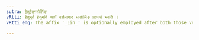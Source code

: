 ```yaml
---
sutra: हेतुहेतुमतोर्लिङ्
vRtti: हेतुभूते हेतुमति चार्थे वर्त्तमानाद् धातोर्लिङ् प्रत्ययो भवति ॥
vRtti_eng: The affix '_Lin_' is optionally employed after both those verbs which express the condition and its consequence.

---
```

